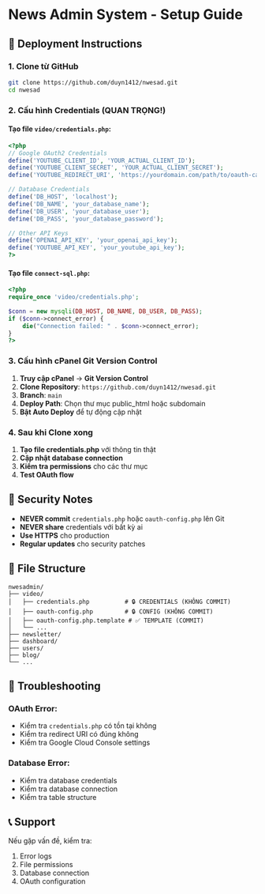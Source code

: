 # News Admin System - Setup Guide

## 🚀 Deployment Instructions

### 1. **Clone từ GitHub**
```bash
git clone https://github.com/duyn1412/nwesad.git
cd nwesad
```

### 2. **Cấu hình Credentials (QUAN TRỌNG!)**

#### Tạo file `video/credentials.php`:
```php
<?php
// Google OAuth2 Credentials
define('YOUTUBE_CLIENT_ID', 'YOUR_ACTUAL_CLIENT_ID');
define('YOUTUBE_CLIENT_SECRET', 'YOUR_ACTUAL_CLIENT_SECRET');
define('YOUTUBE_REDIRECT_URI', 'https://yourdomain.com/path/to/oauth-callback.php');

// Database Credentials
define('DB_HOST', 'localhost');
define('DB_NAME', 'your_database_name');
define('DB_USER', 'your_database_user');
define('DB_PASS', 'your_database_password');

// Other API Keys
define('OPENAI_API_KEY', 'your_openai_api_key');
define('YOUTUBE_API_KEY', 'your_youtube_api_key');
?>
```

#### Tạo file `connect-sql.php`:
```php
<?php
require_once 'video/credentials.php';

$conn = new mysqli(DB_HOST, DB_NAME, DB_USER, DB_PASS);
if ($conn->connect_error) {
    die("Connection failed: " . $conn->connect_error);
}
?>
```

### 3. **Cấu hình cPanel Git Version Control**

1. **Truy cập cPanel** → **Git Version Control**
2. **Clone Repository**: `https://github.com/duyn1412/nwesad.git`
3. **Branch**: `main`
4. **Deploy Path**: Chọn thư mục public_html hoặc subdomain
5. **Bật Auto Deploy** để tự động cập nhật

### 4. **Sau khi Clone xong**

1. **Tạo file credentials.php** với thông tin thật
2. **Cập nhật database connection**
3. **Kiểm tra permissions** cho các thư mục
4. **Test OAuth flow**

## 🔐 Security Notes

- **NEVER commit** `credentials.php` hoặc `oauth-config.php` lên Git
- **NEVER share** credentials với bất kỳ ai
- **Use HTTPS** cho production
- **Regular updates** cho security patches

## 📁 File Structure

```
nwesadmin/
├── video/
│   ├── credentials.php          # 🔒 CREDENTIALS (KHÔNG COMMIT)
│   ├── oauth-config.php         # 🔒 CONFIG (KHÔNG COMMIT)
│   ├── oauth-config.php.template # ✅ TEMPLATE (COMMIT)
│   └── ...
├── newsletter/
├── dashboard/
├── users/
├── blog/
└── ...
```

## 🚨 Troubleshooting

### OAuth Error:
- Kiểm tra `credentials.php` có tồn tại không
- Kiểm tra redirect URI có đúng không
- Kiểm tra Google Cloud Console settings

### Database Error:
- Kiểm tra database credentials
- Kiểm tra database connection
- Kiểm tra table structure

## 📞 Support

Nếu gặp vấn đề, kiểm tra:
1. Error logs
2. File permissions
3. Database connection
4. OAuth configuration
